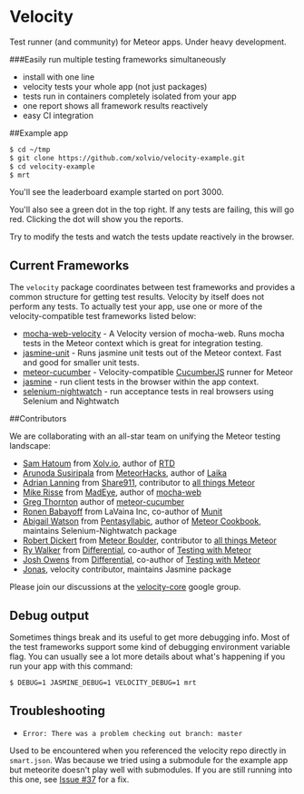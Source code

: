 Velocity
========

Test runner (and community) for Meteor apps.  Under heavy development.


###Easily run multiple testing frameworks simultaneously

- install with one line
- velocity tests your whole app (not just packages)
- tests run in containers completely isolated from your app
- one report shows all framework results reactively
- easy CI integration


##Example app


```bash
$ cd ~/tmp
$ git clone https://github.com/xolvio/velocity-example.git
$ cd velocity-example
$ mrt
```

You'll see the leaderboard example started on port 3000.

You'll also see a green dot in the top right. If any tests are failing, this will go red. Clicking the dot will show you the reports.

Try to modify the tests and watch the tests update reactively in the browser.


## Current Frameworks

The `velocity` package coordinates between test frameworks and provides a common structure for getting test results.  Velocity by itself does not perform any tests.  To actually test your app, use one or more of the velocity-compatible test frameworks listed below:

* [mocha-web-velocity](https://github.com/mad-eye/meteor-mocha-web) - A Velocity version of mocha-web.  Runs mocha tests in the Meteor context which is great for integration testing.
* [jasmine-unit](https://github.com/xolvio/jasmine-unit) - Runs jasmine unit tests out of the Meteor context.  Fast and good for smaller unit tests.
* [meteor-cucumber](https://github.com/xdissent/meteor-cucumber) - Velocity-compatible [CucumberJS](https://github.com/cucumber/cucumber-js) runner for Meteor
* [jasmine](https://github.com/Sanjo/meteor-jasmine) - run client tests in the browser within the app context.
* [selenium-nightwatch](https://github.com/awatson1978/selenium-nightwatch/) - run acceptance tests in real browsers using Selenium and Nightwatch


##Contributors

We are collaborating with an all-star team on unifying the Meteor testing landscape:

* [Sam Hatoum](https://github.com/samhatoum) from [Xolv.io](http://xolv.io/), author of [RTD](https://github.com/xolvio/rtd)
* [Arunoda Susiripala](https://github.com/arunoda) from [MeteorHacks](meteorhacks.com), author of [Laika](http://arunoda.github.io/laika/)
* [Adrian Lanning](https://github.com/alanning) from [Share911](http://about.share911.com/), contributor to [all things Meteor](https://github.com/alanning?tab=repositories)
* [Mike Risse](https://github.com/rissem) from [MadEye](https://madeye.io/), author of [mocha-web](https://github.com/mad-eye/meteor-mocha-web)
* [Greg Thornton](https://github.com/xdissent) author of [meteor-cucumber](https://github.com/xdissent/meteor-cucumber)
* [Ronen Babayoff](https://github.com/ronen-lavaina) from LaVaina Inc, co-author of [Munit](https://github.com/spacejamio/meteor-munit)
* [Abigail Watson](https://github.com/awatson1978) from [Pentasyllabic](http://www.pentasyllabic.com), author of [Meteor Cookbook](https://github.com/awatson1978/meteor-cookbook), maintains Selenium-Nightwatch package
* [Robert Dickert](https://github.com/rdickert) from [Meteor Boulder](http://www.meetup.com/Meteor-Boulder), contributor to [all things Meteor](https://github.com/rdickert?tab=repositories)
* [Ry Walker](https://github.com/ryw) from [Differential](http://differential.io/), co-author of [Testing with Meteor](http://testingmeteor.com/)
* [Josh Owens](https://github.com/queso) from [Differential](http://differential.io/), co-author of [Testing with Meteor](http://testingmeteor.com/)
* [Jonas](https://github.com/sanjo), velocity contributor, maintains Jasmine package

Please join our discussions at the [velocity-core](https://groups.google.com/forum/#!forum/velocity-core) google group.


## Debug output

Sometimes things break and its useful to get more debugging info.  Most of the test frameworks support some kind of debugging environment variable flag.  You can usually see a lot more details about what's happening if you run your app with this command:

```bash
$ DEBUG=1 JASMINE_DEBUG=1 VELOCITY_DEBUG=1 mrt
```

## Troubleshooting

* `Error: There was a problem checking out branch: master`

Used to be encountered when you referenced the velocity repo directly in `smart.json`. Was because we tried using a submodule for the example app but meteorite doesn't play well with submodules.  If you are still running into this one,  see [Issue #37](https://github.com/xolvio/velocity/issues/37) for a fix.
